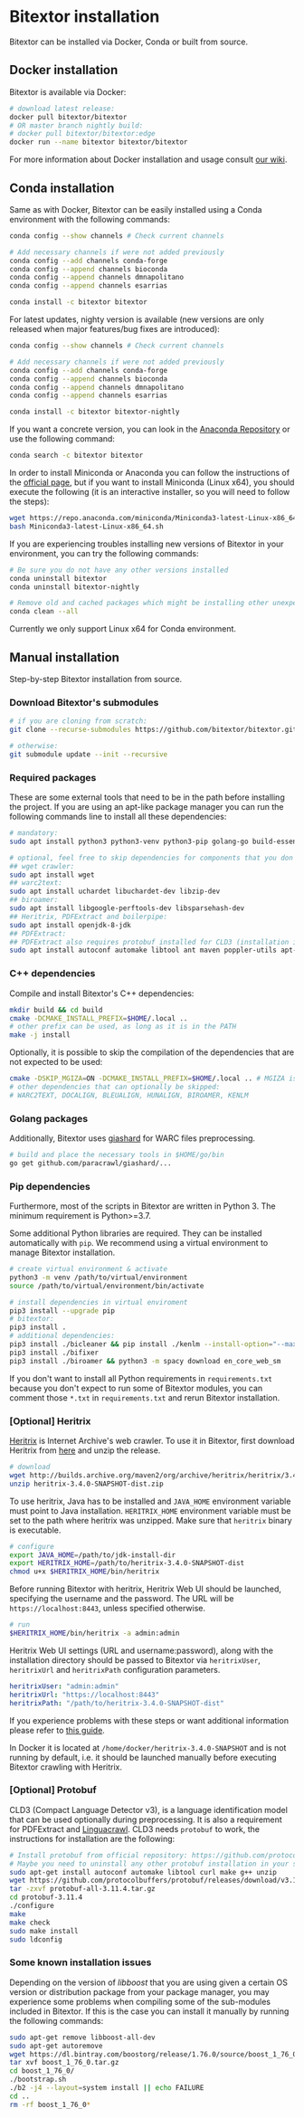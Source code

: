 # Bitextor installation

Bitextor can be installed via Docker, Conda or built from source.

## Docker installation

Bitextor is available via Docker:

```bash
# download latest release:
docker pull bitextor/bitextor
# OR master branch nightly build:
# docker pull bitextor/bitextor:edge
docker run --name bitextor bitextor/bitextor
```

For more information about Docker installation and usage consult [our wiki](https://github.com/bitextor/bitextor/wiki/Bitextor-Docker).

## Conda installation

Same as with Docker, Bitextor can be easily installed using a Conda environment with the following commands:

```bash
conda config --show channels # Check current channels

# Add necessary channels if were not added previously
conda config --add channels conda-forge
conda config --append channels bioconda
conda config --append channels dmnapolitano
conda config --append channels esarrias

conda install -c bitextor bitextor
```

For latest updates, nighty version is available (new versions are only released when major features/bug fixes are introduced):

```bash
conda config --show channels # Check current channels

# Add necessary channels if were not added previously
conda config --add channels conda-forge
conda config --append channels bioconda
conda config --append channels dmnapolitano
conda config --append channels esarrias

conda install -c bitextor bitextor-nightly
```

If you want a concrete version, you can look in the [Anaconda Repository](https://anaconda.org/anaconda/repo) or use the following command:

```bash
conda search -c bitextor bitextor
```

In order to install Miniconda or Anaconda you can follow the instructions of the [official page](https://conda.io/projects/conda/en/latest/user-guide/install/index.html), but if you want to install Miniconda (Linux x64), you should execute the following (it is an interactive installer, so you will need to follow the steps):

```bash
wget https://repo.anaconda.com/miniconda/Miniconda3-latest-Linux-x86_64.sh
bash Miniconda3-latest-Linux-x86_64.sh
```

If you are experiencing troubles installing new versions of Bitextor in your environment, you can try the following commands:

```bash
# Be sure you do not have any other versions installed
conda uninstall bitextor
conda uninstall bitextor-nightly

# Remove old and cached packages which might be installing other unexpected dependencies/versions
conda clean --all
```

Currently we only support Linux x64 for Conda environment.

## Manual installation

Step-by-step Bitextor installation from source.

### Download Bitextor's submodules

```bash
# if you are cloning from scratch:
git clone --recurse-submodules https://github.com/bitextor/bitextor.git

# otherwise:
git submodule update --init --recursive
```

### Required packages

These are some external tools that need to be in the path before installing the project. If you are using an apt-like package manager you can run the following commands line to install all these dependencies:

```bash
# mandatory:
sudo apt install python3 python3-venv python3-pip golang-go build-essential cmake libboost-all-dev liblzma-dev time curl pigz parallel

# optional, feel free to skip dependencies for components that you don't expect to use:
## wget crawler:
sudo apt install wget
## warc2text:
sudo apt install uchardet libuchardet-dev libzip-dev
## biroamer:
sudo apt install libgoogle-perftools-dev libsparsehash-dev
## Heritrix, PDFExtract and boilerpipe:
sudo apt install openjdk-8-jdk
## PDFExtract:
## PDFExtract also requires protobuf installed for CLD3 (installation instructions below)
sudo apt install autoconf automake libtool ant maven poppler-utils apt-transport-https ca-certificates gnupg software-properties-common
```

### C++ dependencies

Compile and install Bitextor's C++ dependencies:

```bash
mkdir build && cd build
cmake -DCMAKE_INSTALL_PREFIX=$HOME/.local ..
# other prefix can be used, as long as it is in the PATH
make -j install
```

Optionally, it is possible to skip the compilation of the dependencies that are not expected to be used:

```bash
cmake -DSKIP_MGIZA=ON -DCMAKE_INSTALL_PREFIX=$HOME/.local .. # MGIZA is used for dictionary generation
# other dependencies that can optionally be skipped:
# WARC2TEXT, DOCALIGN, BLEUALIGN, HUNALIGN, BIROAMER, KENLM
```

### Golang packages

Additionally, Bitextor uses [giashard](https://github.com/paracrawl/giashard) for WARC files preprocessing.

```bash
# build and place the necessary tools in $HOME/go/bin
go get github.com/paracrawl/giashard/...
```

### Pip dependencies

Furthermore, most of the scripts in Bitextor are written in Python 3. The minimum requirement is Python>=3.7.

Some additional Python libraries are required. They can be installed automatically with `pip`. We recommend using a virtual environment to manage Bitextor installation.

```bash
# create virtual environment & activate
python3 -m venv /path/to/virtual/environment
source /path/to/virtual/environment/bin/activate

# install dependencies in virtual enviroment
pip3 install --upgrade pip
# bitextor:
pip3 install .
# additional dependencies:
pip3 install ./bicleaner && pip install ./kenlm --install-option="--max_order 7"
pip3 install ./bifixer
pip3 install ./biroamer && python3 -m spacy download en_core_web_sm
```

If you don't want to install all Python requirements in `requirements.txt` because you don't expect to run some of Bitextor modules, you can comment those `*.txt` in `requirements.txt` and rerun Bitextor installation.

### [Optional] Heritrix

[Heritrix](https://github.com/internetarchive/heritrix3) is Internet Archive's web crawler. To use it in Bitextor, first download Heritrix from [here](https://github.com/internetarchive/heritrix3/wiki#downloads) and unzip the release.

```bash
# download
wget http://builds.archive.org/maven2/org/archive/heritrix/heritrix/3.4.0-SNAPSHOT/heritrix-3.4.0-SNAPSHOT-dist.zip
unzip heritrix-3.4.0-SNAPSHOT-dist.zip
```

To use heritrix, Java has to be installed and `JAVA_HOME` environment variable must point to Java installation. `HERITRIX_HOME` environment variable must be set to the path where heritrix was unzipped. Make sure that `heritrix` binary is executable.

```bash
# configure
export JAVA_HOME=/path/to/jdk-install-dir
export HERITRIX_HOME=/path/to/heritrix-3.4.0-SNAPSHOT-dist
chmod u+x $HERITRIX_HOME/bin/heritrix
```

Before running Bitextor with heritrix, Heritrix Web UI should be launched, specifying the username and the password. The URL will be `https://localhost:8443`, unless specified otherwise.

```bash
# run
$HERITRIX_HOME/bin/heritrix -a admin:admin
```

Heritrix Web UI settings (URL and username:password), along with the installation directory should be passed to Bitextor via `heritrixUser`, `heritrixUrl` and `heritrixPath` configuration parameters.

```yaml
heritrixUser: "admin:admin"
heritrixUrl: "https://localhost:8443"
heritrixPath: "/path/to/heritrix-3.4.0-SNAPSHOT-dist"
```

If you experience problems with these steps or want additional information please refer to [this guide](https://heritrix.readthedocs.io/en/latest/getting-started.html).

In Docker it is located at `/home/docker/heritrix-3.4.0-SNAPSHOT` and is not running by default, i.e. it should be launched manually before executing Bitextor crawling with Heritrix.

### [Optional] Protobuf

CLD3 (Compact Language Detector v3), is a language identification model that can be used optionally during preprocessing. It is also a requirement for PDFExtract and [Linguacrawl](https://github.com/transducens/linguacrawl). CLD3 needs `protobuf` to work, the instructions for installation are the following:

```bash
# Install protobuf from official repository: https://github.com/protocolbuffers/protobuf/blob/master/src/README.md
# Maybe you need to uninstall any other protobuf installation in your system (from apt or snap) to avoid compilation issues
sudo apt-get install autoconf automake libtool curl make g++ unzip
wget https://github.com/protocolbuffers/protobuf/releases/download/v3.11.4/protobuf-all-3.11.4.tar.gz
tar -zxvf protobuf-all-3.11.4.tar.gz
cd protobuf-3.11.4
./configure
make
make check
sudo make install
sudo ldconfig
```

### Some known installation issues

Depending on the version of *libboost* that you are using given a certain OS version or distribution package from your package manager, you may experience some problems when compiling some of the sub-modules included in Bitextor. If this is the case you can install it manually by running the following commands:

```bash
sudo apt-get remove libboost-all-dev
sudo apt-get autoremove
wget https://dl.bintray.com/boostorg/release/1.76.0/source/boost_1_76_0.tar.gz
tar xvf boost_1_76_0.tar.gz
cd boost_1_76_0/
./bootstrap.sh
./b2 -j4 --layout=system install || echo FAILURE
cd ..
rm -rf boost_1_76_0*
```
